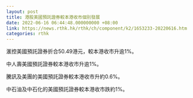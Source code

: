 ```yaml
---
layout: post
title: 港股美國預託證券較本港收市個別發展
date: 2022-06-16 06:44:48.000000000 +08:00
link: https://news.rthk.hk/rthk/ch/component/k2/1653233-20220616.htm
categories: rthk
---
```


滙控美國預託證券折合50.49港元，較本港收市升逾1%。

中人壽美國預託證券較本港收市升逾1%。

騰訊及美團的美國預託證券較本港收市升約0.6%。

中石油及中石化的美國預託證券較本港收市跌約1%。
